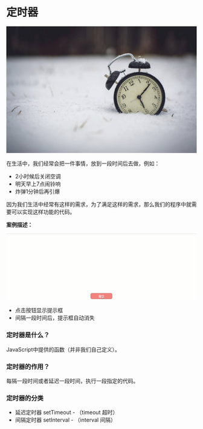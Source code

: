 # 定时器

![](1/timg.jpg)

在生活中，我们经常会把一件事情，放到一段时间后去做，例如：

- 2小时候后关闭空调
- 明天早上7点闹铃响
- 炸弹1分钟后再引爆

因为我们生活中经常有这样的需求，为了满足这样的需求，那么我们的程序中就需要可以实现这样功能的代码。

**案例描述：**

![](1/pic.gif)

- 点击按钮显示提示框
- 间隔一段时间后，提示框自动消失



### 定时器是什么？

JavaScript中提供的函数（并非我们自己定义）。



### 定时器的作用？

每隔一段时间或者延迟一段时间，执行一段指定的代码。



### 定时器的分类

- 延迟定时器 setTimeout - （timeout 超时）
- 间隔定时器 setInterval - （interval 间隔）

































